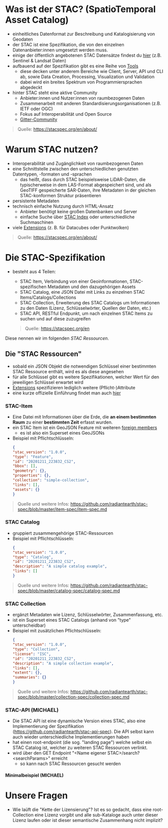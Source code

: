 # Was ist der STAC? (SpatioTemporal Asset Catalog)
- einheitliches Datenformat zur Beschreibung und Katalogisierung von Geodaten
- der STAC ist eine Spezifikation, die von den einzelnen Datenanbieter:innen umgesetzt werden muss. 
- einige der öffentlich angebotenen STAC Datensätze findest du [hier](https://stacspec.org/en/about/datasets/) (z.B. Sentinel & Landsat Daten)
- aufbauend auf der Spezifikation gibt es eine Reihe von [Tools](https://stacspec.org/en/about/tools-resources/)
    - diese decken unter anderem Bereiche wie Client, Server, API und CLI ab, sowie Data Creation, Processing, Visualization und Validation
    - dabei wird ein breites Spektrum von Programmiersprachen abgedeckt
- hinter STAC steht eine aktive Community
    - Anbieter:innen und Nutzer:innen von raumbezogenen Daten
    - Zusammenarbeit mit anderen Standardisierungsorganisationen (z.B. IETF oder OGC)
    - Fokus auf Interoperabilität und Open Source
    - [Gitter-Community](https://gitter.im/SpatioTemporal-Asset-Catalog/Lobby)
> Quelle: https://stacspec.org/en/about/

# Warum STAC nutzen?
- Interoperabilität und Zugänglichkeit von raumbezogenen Daten
- eine Schnittstelle zwischen den unterschiedlichen genutzten Datentypen, -formaten und -sprachen
    - das heißt, dass durch STAC beispielsweise LiDAR-Daten, die typischerweise in dem LAS-Format abgespeichert sind, und als GeoTIFF gespeicherte SAR-Daten, ihre Metadaten in der gleichen STAC-konformen Struktur präsentieren
- persistente Metadaten
- technisch einfache Nutzung durch HTML-Ansatz
    - Anbieter benötigt keine großen Datenbanken und Server
    - einfache Suche über [STAC Index](https://stacindex.org/) oder unterschiedliche Suchmaschinen
- viele [Extensions](#extensions) (z. B. für Datacubes oder Punktwolken) 
> Quelle: https://stacspec.org/en/about/

# Die STAC-Spezifikation
- besteht aus 4 Teilen:
    - STAC Item, Verbindung von einer Geoinformationen, STAC-spezifischen Metadaten und den dazugehörigen Assets
    - STAC Catalog, eine JSON Datei mit Links zu einzelnen STAC Items/Catalogs/Collections
    - STAC Collection, Erweiterung des STAC Catalogs um Informationen zu den Daten (Lizenz, Schlüsselwörter, Quellen der Daten, etc.)
    - STAC API, RESTful Endpunkt, um nach einzelnen STAC Items zu suchen und auf diese zuzugreifen

    > Quelle: https://stacspec.org/en

Diese nennen wir im folgenden _STAC Ressourcen_.

## Die "STAC Ressourcen"
- sobald ein JSON Objekt die notwendigen Schlüssel einer bestimmten STAC Ressource enthält, wird es als diese angesehen
- für alle Schlüssel gibt es weitere Spezifikationen, welcher Wert für den jeweiligen Schlüssel erwartet wird
- [Extensions](#extensions) spezifizieren lediglich weitere (Pflicht-)Attribute
- eine kurze offizielle Einführung findet man auch [hier](https://stacspec.org/en/tutorials/intro-to-stac/)
### STAC-Item
- Eine Datei mit Informationen über die Erde, die **an einem bestimmten Raum** zu einer **bestimmten Zeit** erfasst wurden.
- ein STAC Item ist ein GeoJSON Feature mit weiteren [foreign members](https://www.rfc-editor.org/rfc/rfc7946#section-6.1)
    - es ist also ein Superset eines GeoJSONs
- Beispiel mit Pflichtschlüsseln:
    ```json
    {
    "stac_version": "1.0.0",
    "type": "Feature",
    "id": "20201211_223832_CS2",
    "bbox": [],
    "geometry": {},
    "properties": {},
    "collection": "simple-collection",
    "links": [],
    "assets": {}
    }
    ```
> Quelle und weitere Infos: https://github.com/radiantearth/stac-spec/blob/master/item-spec/item-spec.md

### STAC Catalog
- gruppiert zusammengehörige STAC-Ressourcen
- Beispiel mit Pflichtschlüsseln:
    ```json
    {
    "stac_version": "1.0.0",
    "type": "Catalog",
    "id": "20201211_223832_CS2",
    "description": "A simple catalog example",
    "links": []
    }
    ```
> Quelle und weitere Infos: https://github.com/radiantearth/stac-spec/blob/master/catalog-spec/catalog-spec.md

### STAC Collection
- ergänzt Metadaten wie Lizenz, Schlüsselwörter, Zusammenfassung, etc.
- ist ein Superset eines STAC Catalogs (anhand von "type" unterscheidbar)
- Beispiel mit zusätzlichen Pflichtschlüsseln:
    ```json
    {
    "stac_version": "1.0.0",
    "type": "Collection",
    "license": "ISC",
    "id": "20201211_223832_CS2",
    "description": "A simple collection example",
    "links": [],
    "extent": {},
    "summaries": {}
    }
    ```
> Quelle und weitere Infos: https://github.com/radiantearth/stac-spec/blob/master/collection-spec/collection-spec.md

### STAC-API (MICHAEL)
- Die STAC API ist eine dynamische Version eines STAC, also eine Implementierung der Spezifikation (https://github.com/radiantearth/stac-api-spec). Die API selbst kann auch wieder unterschiedliche Implementierungen haben
- hat einen root-endpoint (die sog. "landing page") welche selbst ein STAC Catalog ist, welcher zu weiteren STAC Ressourcen verlinkt.
- wird über den GET Endpoint "\<Name eigener STAC>/search?\<searchParams>" erreicht
    - so kann nach STAC Ressourcen gesucht werden

#### Minimalbeispiel (MICHAEL)

# Unsere Fragen
- Wie laüft die "Kette der Lizensierung"? Ist es so gedacht, dass eine root-Collection eine Lizenz vorgibt und alle sub-Kataloge auch unter dieser Lizenz laufen oder ist dieser semantische Zusammenhang nicht implizit?